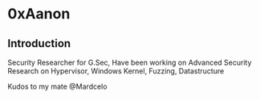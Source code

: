 # 0xAanon 

## Introduction

Security Researcher for G.Sec, Have been working on Advanced Security Research on Hypervisor, Windows Kernel, Fuzzing, Datastructure

Kudos to my mate @Mardcelo 
